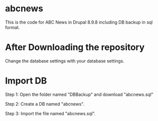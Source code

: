 # abcnews
This is the code for ABC News in Drupal 8.9.8 including DB backup in sql format.

# After Downloading the repository
Change the database settings with your database settings.

# Import DB
Step 1:
Open the folder named "DBBackup" and download "abcnews.sql"

Step 2:
Create a DB named "abcnews".

Step 3:
Import the file named "abcnews.sql".
